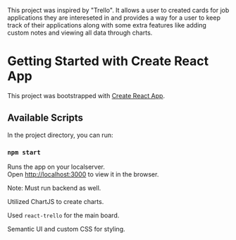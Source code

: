 This project was inspired by "Trello". It allows a user to created cards for job applications they are intereseted in and provides a way for a user to keep track of their applications along with some extra features like adding custom notes and viewing all data through charts.

# Getting Started with Create React App

This project was bootstrapped with [Create React App](https://github.com/facebook/create-react-app). 

## Available Scripts

In the project directory, you can run:

### `npm start`

Runs the app on your localserver.\
Open [http://localhost:3000](http://localhost:3000) to view it in the browser.


Note: Must run backend as well. 

Utilized ChartJS to create charts.

Used `react-trello` for the main board. 

Semantic UI and custom CSS for styling.